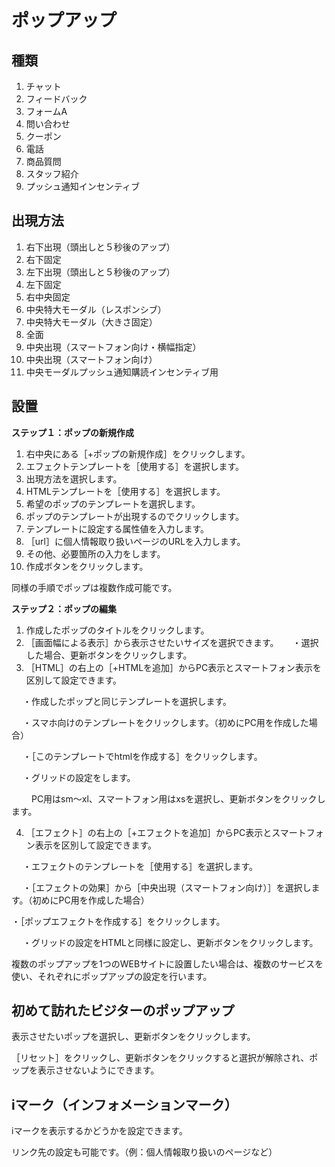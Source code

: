 # ポップアップ	
## 種類
1. チャット
2. フィードバック
3. フォームA
4. 問い合わせ
5. クーポン
6. 電話
7. 商品質問
8. スタッフ紹介
9. プッシュ通知インセンティブ


## 出現方法
1. 右下出現（頭出しと５秒後のアップ）
2. 右下固定
3. 左下出現（頭出しと５秒後のアップ）
4. 左下固定
5. 右中央固定
6. 中央特大モーダル（レスポンシブ）
7. 中央特大モーダル（大きさ固定）
8. 全面
9. 中央出現（スマートフォン向け・横幅指定）
10. 中央出現（スマートフォン向け）
11. 中央モーダルプッシュ通知購読インセンティブ用


## 設置

**ステップ１：ポップの新規作成**
1. 右中央にある［+ポップの新規作成］をクリックします。
2. エフェクトテンプレートを［使用する］を選択します。
3. 出現方法を選択します。
4. HTMLテンプレートを［使用する］を選択します。
5. 希望のポップのテンプレートを選択します。
6. ポップのテンプレートが出現するのでクリックします。
7. テンプレートに設定する属性値を入力します。
8. ［url］に個人情報取り扱いページのURLを入力します。
9. その他、必要箇所の入力をします。
10. 作成ボタンをクリックします。

同様の手順でポップは複数作成可能です。


**ステップ２：ポップの編集**
1. 作成したポップのタイトルをクリックします。
2. ［画面幅による表示］から表示させたいサイズを選択できます。
　 ・選択した場合、更新ボタンをクリックします。
3. ［HTML］の右上の［+HTMLを追加］からPC表示とスマートフォン表示を区別して設定できます。

　 ・作成したポップと同じテンプレートを選択します。
  
　 ・スマホ向けのテンプレートをクリックします。（初めにPC用を作成した場合）
  
　 ・［このテンプレートでhtmlを作成する］をクリックします。
  
　 ・グリッドの設定をします。
  
　 　PC用はsm～xl、スマートフォン用はxsを選択し、更新ボタンをクリックします。
   
4. ［エフェクト］の右上の［+エフェクトを追加］からPC表示とスマートフォン表示を区別して設定できます。

　 ・エフェクトのテンプレートを［使用する］を選択します。
  
　 ・［エフェクトの効果］から［中央出現（スマートフォン向け）］を選択します。（初めにPC用を作成した場合）
  
   ・［ポップエフェクトを作成する］をクリックします。
   
　 ・グリッドの設定をHTMLと同様に設定し、更新ボタンをクリックします。
   
複数のポップアップを1つのWEBサイトに設置したい場合は、複数のサービスを使い、それぞれにポップアップの設定を行います。	


## 初めて訪れたビジターのポップアップ
表示させたいポップを選択し、更新ボタンをクリックします。

［リセット］をクリックし、更新ボタンをクリックすると選択が解除され、ポップを表示させないようにできます。


## iマーク（インフォメーションマーク）	
iマークを表示するかどうかを設定できます。

リンク先の設定も可能です。（例：個人情報取り扱いのページなど）
